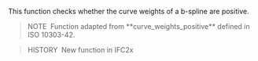 This function checks whether the curve weights of a b-spline are positive.

> NOTE&nbsp; Function adapted from \*\*curve_weights_positive\*\* defined in ISO 10303-42.

> HISTORY&nbsp; New function in IFC2x
